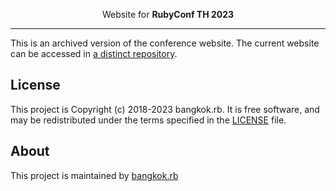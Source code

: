 <p align="center">
  Website for <strong>RubyConf TH 2023</strong>
</p>

---

This is an archived version of the conference website. The current website can be accessed in [a distinct repository](https://github.com/bangkokrb/rubyconfth). 


## License

This project is Copyright (c) 2018-2023 bangkok.rb. It is free software,
and may be redistributed under the terms specified in the [LICENSE] file.

[LICENSE]: /LICENSE

## About

This project is maintained by [bangkok.rb](https://bangkokrb.org/)
